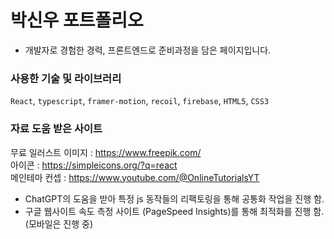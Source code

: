 # 박신우 포트폴리오

- 개발자로 경험한 경력, 프론트엔드로 준비과정을 담은 페이지입니다.



### 사용한 기술 및 라이브러리

`React`, `typescript`, `framer-motion`, `recoil`, `firebase`, `HTML5`, `CSS3`

### 자료 도움 받은 사이트

무료 일러스트 이미지 : https://www.freepik.com/<br/>
아이콘 : https://simpleicons.org/?q=react<br/>
메인테마 컨셉 : https://www.youtube.com/@OnlineTutorialsYT<br/>

- ChatGPT의 도움을 받아 특정 js 동작들의 리팩토링을 통해 공통화 작업을 진행 함.
- 구글 웹사이트 속도 측정 사이트 (PageSpeed Insights)를 통해 최적화를 진행 함.(모바일은 진행 중)
